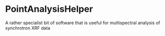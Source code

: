 # PointAnalysisHelper
A rather specialist bit of software that is useful for multispectral analysis of synchrotron XRF data
